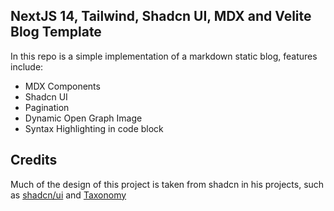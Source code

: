 ## NextJS 14, Tailwind, Shadcn UI, MDX and Velite Blog Template

In this repo is a simple implementation of a markdown static blog, features include:
- MDX Components
- Shadcn UI
- Pagination
- Dynamic Open Graph Image
- Syntax Highlighting in code block

## Credits
Much of the design of this project is taken from shadcn in his projects, such as [shadcn/ui](https://ui.shadcn.com/) and [Taxonomy](https://tx.shadcn.com/)
